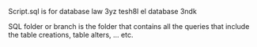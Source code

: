 Script.sql is for database law 3yz tesh8l el database 3ndk

SQL folder or branch is the folder that contains all the queries that include the table creations, table alters, ... etc.

